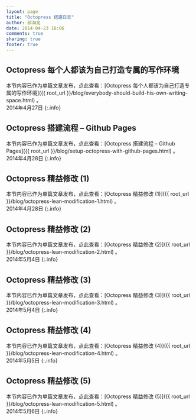 ```yaml
---
layout: page
title: "Octopress 搭建日志"
author: 郝海龙
date: 2014-04-23 16:06
comments: true
sharing: true
footer: true
---
```


## Octopress 每个人都该为自己打造专属的写作环境

本节内容已作为单篇文章发布，点此查看：[Octopress 每个人都该为自己打造专属的写作环境]({{ root_url }}/blog/everybody-should-build-his-own-writing-space.html) 。  
2014年4月27日
{:.info}

## Octopress 搭建流程 – Github Pages

本节内容已作为单篇文章发布，点此查看：[Octopress 搭建流程 – Github Pages]({{ root_url }}/blog/setup-octopress-with-github-pages.html) 。  
2014年4月28日
{:.info}

## Octopress 精益修改 (1)

本节内容已作为单篇文章发布，点此查看：[Octopress 精益修改 (1)]({{ root_url }}/blog/octopress-lean-modification-1.html) 。  
2014年4月28日
{:.info}

## Octopress 精益修改 (2)

本节内容已作为单篇文章发布，点此查看：[Octopress 精益修改 (2)]({{ root_url }}/blog/octopress-lean-modification-2.html) 。  
2014年5月4日
{:.info}

## Octopress 精益修改 (3)

本节内容已作为单篇文章发布，点此查看：[Octopress 精益修改 (3)]({{ root_url }}/blog/octopress-lean-modification-3.html) 。  
2014年5月4日
{:.info}

## Octopress 精益修改 (4)

本节内容已作为单篇文章发布，点此查看：[Octopress 精益修改 (4)]({{ root_url }}/blog/octopress-lean-modification-4.html) 。  
2014年5月5日
{:.info}

## Octopress 精益修改 (5)

本节内容已作为单篇文章发布，点此查看：[Octopress 精益修改 (5)]({{ root_url }}/blog/octopress-lean-modification-5.html) 。  
2014年5月6日
{:.info}



